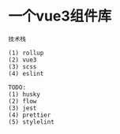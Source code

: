 # 一个vue3组件库

```text
技术栈
    
(1) rollup
(2) vue3
(3) scss
(4) eslint

TODO:
(1) husky
(2) flow
(3) jest
(4) prettier
(5) stylelint
```